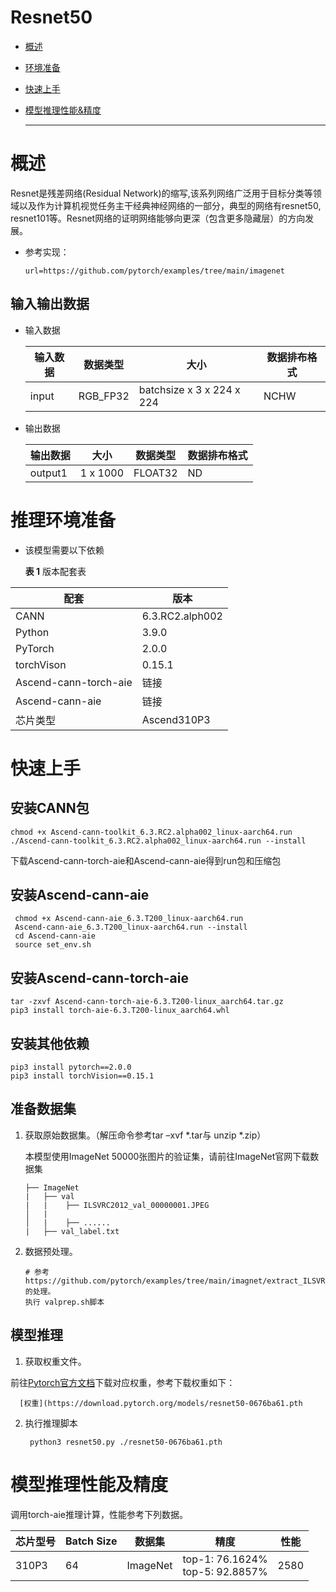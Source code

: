 # Resnet50

- [概述](#ZH-CN_TOPIC_0000001172161501)

- [环境准备](#ZH-CN_TOPIC_0000001126281702)

- [快速上手](#ZH-CN_TOPIC_0000001126281700)


- [模型推理性能&精度](#ZH-CN_TOPIC_0000001172201573)

  ******



# 概述<a name="ZH-CN_TOPIC_0000001172161501"></a>

Resnet是残差网络(Residual Network)的缩写,该系列网络广泛用于目标分类等领域以及作为计算机视觉任务主干经典神经网络的一部分，典型的网络有resnet50, resnet101等。Resnet网络的证明网络能够向更深（包含更多隐藏层）的方向发展。


- 参考实现：

  ```
  url=https://github.com/pytorch/examples/tree/main/imagenet
  ```

## 输入输出数据<a name="section540883920406"></a>

- 输入数据

  | 输入数据 | 数据类型 | 大小                      | 数据排布格式 |
  | -------- | -------- | ------------------------- | ------------ |
  | input    | RGB_FP32 | batchsize x 3 x 224 x 224 | NCHW         |


- 输出数据

  | 输出数据 | 大小     | 数据类型 | 数据排布格式 |
  | -------- | -------- | -------- | ------------ |
  | output1  | 1 x 1000 | FLOAT32  | ND           |



# 推理环境准备<a name="ZH-CN_TOPIC_0000001126281702"></a>

- 该模型需要以下依赖

  **表 1**  版本配套表

| 配套                    | 版本              | 
|-----------------------|-----------------| 
| CANN                  | 6.3.RC2.alph002 | 链接                                                          |
| Python                | 3.9.0           |                                                           
| PyTorch               | 2.0.0           |
| torchVison            | 0.15.1          |-
| Ascend-cann-torch-aie |链接
| Ascend-cann-aie       |链接
| 芯片类型                  | Ascend310P3     | -                                                         |


# 快速上手<a name="ZH-CN_TOPIC_0000001126281700"></a>
## 安装CANN包

 ```
 chmod +x Ascend-cann-toolkit_6.3.RC2.alpha002_linux-aarch64.run 
./Ascend-cann-toolkit_6.3.RC2.alpha002_linux-aarch64.run --install
 ```
下载Ascend-cann-torch-aie和Ascend-cann-aie得到run包和压缩包
## 安装Ascend-cann-aie
 ```
  chmod +x Ascend-cann-aie_6.3.T200_linux-aarch64.run
  Ascend-cann-aie_6.3.T200_linux-aarch64.run --install
  cd Ascend-cann-aie
  source set_env.sh
  ```
## 安装Ascend-cann-torch-aie
 ```
 tar -zxvf Ascend-cann-torch-aie-6.3.T200-linux_aarch64.tar.gz
 pip3 install torch-aie-6.3.T200-linux_aarch64.whl
 ```

## 安装其他依赖
```
pip3 install pytorch==2.0.0
pip3 install torchVision==0.15.1
```


## 准备数据集<a name="section183221994411"></a>

1. 获取原始数据集。（解压命令参考tar –xvf  \*.tar与 unzip \*.zip）

   本模型使用ImageNet 50000张图片的验证集，请前往ImageNet官网下载数据集

    ```
    ├── ImageNet
    |   ├── val
    |   |    ├── ILSVRC2012_val_00000001.JPEG
    │   |    
    │   |    ├── ......
    |   ├── val_label.txt
    ```

2. 数据预处理。

   ```
   # 参考https://github.com/pytorch/examples/tree/main/imagnet/extract_ILSVRC.sh的处理。
   执行 valprep.sh脚本
   
   ```
## 模型推理<a name="section741711594517"></a>

1. 获取权重文件。

前往[Pytorch官方文档](https://pytorch.org/vision/stable/_modules/torchvision/models/resnet.html#resnet50)下载对应权重，参考下载权重如下：
   
      [权重](https://download.pytorch.org/models/resnet50-0676ba61.pth
2. 执行推理脚本
   ```
    python3 resnet50.py ./resnet50-0676ba61.pth
   ```


# 模型推理性能及精度<a name="ZH-CN_TOPIC_0000001172201573"></a>

调用torch-aie推理计算，性能参考下列数据。

| 芯片型号 | Batch Size   | 数据集 | 精度                                  | 性能 |
| --------- | ---------------- | ---------- |-------------------------------------| --------------- |
| 310P3 | 64 | ImageNet | top-1: 76.1624% <br>top-5: 92.8857% | 2580 |

